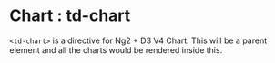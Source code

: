 # Chart : td-chart

```<td-chart>``` is a directive for Ng2 + D3 V4 Chart. This will be a parent element and all the charts would be rendered inside this.
